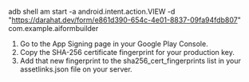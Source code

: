 adb shell am start -a android.intent.action.VIEW -d "https://darahat.dev/form/e861d390-654c-4e01-8837-09fa94fdb807" com.example.aiformbuilder

1.  Go to the App Signing page in your Google Play Console.
2.  Copy the SHA-256 certificate fingerprint for your production key.
3.  Add that new fingerprint to the sha256_cert_fingerprints list in your assetlinks.json file on your server.
